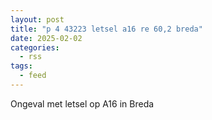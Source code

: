 ```yaml
---
layout: post
title: "p 4 43223 letsel a16 re 60,2 breda"
date: 2025-02-02
categories: 
  - rss
tags: 
  - feed
---
```


Ongeval met letsel op A16 in Breda
